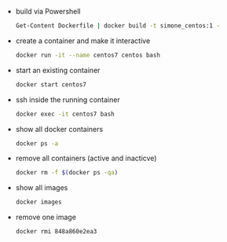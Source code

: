 - build via Powershell
    ```sh
    Get-Content Dockerfile | docker build -t simone_centos:1 -
    ```


- create a container and make it interactive
    ```sh
    docker run -it --name centos7 centos bash
    ```
- start an existing container
    ```sh
    docker start centos7
    ```
- ssh inside the running container
    ```sh
    docker exec -it centos7 bash
    ```



- show all docker containers
    ```sh
    docker ps -a
    ```
- remove all containers (active and inacticve)
    ```sh
    docker rm -f $(docker ps -qa)
    ```
- show all images
    ```sh
    docker images
    ```

- remove one image
    ```sh
    docker rmi 848a860e2ea3
    ```








